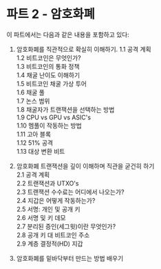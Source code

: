 # 파트 2 - 암호화폐
  
이 파트에서는 다음과 같은 내용을 포함하고 있다:  
  
1. 암호화폐를 직관적으로 확실히 이해하기. 
	1.1 공격 계획  
	1.2 비트코인은 무엇인가?  
	1.3 비트코인의 통화 정책  
	1.4 채굴 난이도 이해하기  
	1.5 비트코인 채굴 가상 투어  
	1.6 채굴 풀  
	1.7 논스 범위  
	1.8 채굴자가 트랜잭션을 선택하는 방법  
	1.9 CPU vs GPU vs ASIC's  
	1.10 멤풀이 작동하는 방법  
	1.11 고아 블록  
	1.12 51% 공격  
	1.13 대상 변환 비트  
  
2. 암호화폐 트랜잭션을 깊이 이해하며 직관을 굳건히 하기  
	2.1 공격 계획  
	2.2 트랜잭션과 UTXO's  
	2.3 트랜잭션 수수료는 어디에서 나오는가?  
	2.4 지갑은 어떻게 작동하는가?  
	2.5 서명: 개인 및 공개 키  
	2.6 서명 및 키 데모  
	2.7 분리된 증인(세그윗)이란 무엇인가?  
	2.8 공개 키 대 비트코인 주소  
	2.9 계층 결정적(HD) 지갑  
  
3. 암호화폐를 밑바닥부터 만드는 방법 배우기  
  
  
